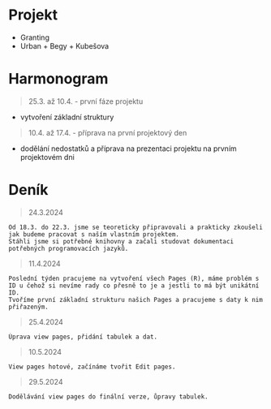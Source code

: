 # Projekt
-  Granting 
-  Urban + Begy + Kubešova


# Harmonogram
> 25.3. až 10.4. - první fáze projektu
-  vytvoření základní struktury

> 10.4. až 17.4. - příprava na první projektový den
-  dodělání nedostatků a příprava na prezentaci projektu na prvním projektovém dni

# Deník

> 24.3.2024

```
Od 18.3. do 22.3. jsme se teoreticky připravovali a prakticky zkoušeli jak budeme pracovat s naším vlastním projektem.
Stáhli jsme si potřebné knihovny a začali studovat dokumentaci potřebných programovacích jazyků.
```

> 11.4.2024

```
Poslední týden pracujeme na vytvoření všech Pages (R), máme problém s ID u čehož si nevíme rady co přesně to je a jestli to má být unikátní ID.
Tvoříme první základní strukturu našich Pages a pracujeme s daty k nim přiřazeným.
```

> 25.4.2024

```
Úprava view pages, přidání tabulek a dat. 
```

> 10.5.2024

```
View pages hotové, začínáme tvořit Edit pages.
```

> 29.5.2024

```
Dodělávání view pages do finální verze, ůpravy tabulek.
